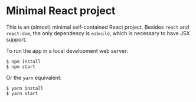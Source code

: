 # Minimal React project

This is an (almost) minimal self-contained React project. Besides `react` and `react-dom`, the only dependency is `esbuild`, which is necessary to have JSX support.

To run the app in a local development web server:
```
$ npm install
$ npm start
```

Or the `yarn` equivalent:
```
$ yarn install
$ yarn start
```
